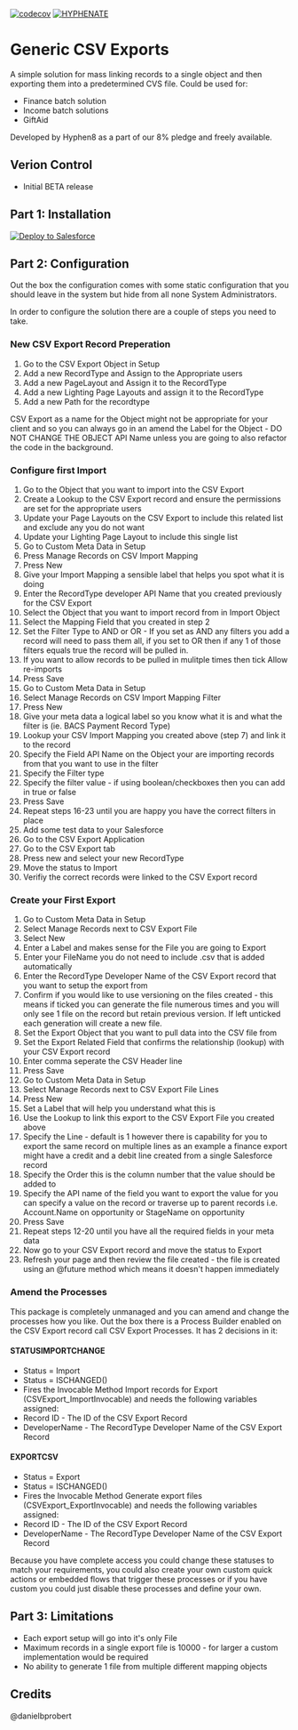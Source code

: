 [![codecov](https://codecov.io/gh/HYPHENATE/GenericCSVExports/branch/master/graph/badge.svg)](https://codecov.io/gh/HYPHENATE/GenericCSVExports)
[![HYPHENATE](https://circleci.com/gh/HYPHENATE/GenericCSVExports.svg?style=svg&&circle-token=297c83f424a06b21dc3b4fa042318223464f67d7)](https://circleci.com/gh/HYPHENATE/GenericCSVExports)

# Generic CSV Exports
A simple solution for mass linking records to a single object and then exporting them into a predetermined CVS file.
Could be used for:
- Finance batch solution
- Income batch solutions
- GiftAid

Developed by Hyphen8 as a part of our 8% pledge and freely available.

## Verion Control
- Initial BETA release

## Part 1: Installation

<a href="https://githubsfdeploy.herokuapp.com?owner=HYPHENATE&repo=GenericCSVExports">
  <img alt="Deploy to Salesforce"
       src="https://raw.githubusercontent.com/afawcett/githubsfdeploy/master/deploy.png">
</a>

## Part 2: Configuration

Out the box the configuration comes with some static configuration that you should leave in the system but hide from all none System Administrators. 

In order to configure the solution there are a couple of steps you need to take.

### New CSV Export Record Preperation
1. Go to the CSV Export Object in Setup
2. Add a new RecordType and Assign to the Appropriate users
3. Add a new PageLayout and Assign it to the RecordType
4. Add a new Lighting Page Layouts and assign it to the RecordType
5. Add a new Path for the recordtype

CSV Export as a name for the Object might not be appropriate for your client and so you can always go in an amend the Label for the Object - DO NOT CHANGE THE OBJECT API Name unless you are going to also refactor the code in the background.

### Configure first Import
1. Go to the Object that you want to import into the CSV Export
2. Create a Lookup to the CSV Export record and ensure the permissions are set for the appropriate users
3. Update your Page Layouts on the CSV Export to include this related list and exclude any you do not want
4. Update your Lighting Page Layout to include this single list
5. Go to Custom Meta Data in Setup
6. Press Manage Records on CSV Import Mapping
7. Press New
8. Give your Import Mapping a sensible label that helps you spot what it is doing
9. Enter the RecordType developer API Name that you created previously for the CSV Export
10. Select the Object that you want to import record from in Import Object
11. Select the Mapping Field that you created in step 2
12. Set the Filter Type to AND or OR - If you set as AND any filters you add a record will need to pass them all, if you set to OR then if any 1 of those filters equals true the record will be pulled in.
13. If you want to allow records to be pulled in mulitple times then tick Allow re-imports
14. Press Save
15. Go to Custom Meta Data in Setup
16. Select Manage Records on CSV Import Mapping Filter
17. Press New
18. Give your meta data a logical label so you know what it is and what the filter is (ie. BACS Payment Record Type)
19. Lookup your CSV Import Mapping you created above (step 7) and link it to the record
20. Specify the Field API Name on the Object your are importing records from that you want to use in the filter
21. Specify the Filter type
22. Specify the filter value - if using boolean/checkboxes then you can add in true or false
23. Press Save
24. Repeat steps 16-23 until you are happy you have the correct filters in place
25. Add some test data to your Salesforce
26. Go to the CSV Export Application
27. Go to the CSV Export tab
28. Press new and select your new RecordType
29. Move the status to Import
30. Verifiy the correct records were linked to the CSV Export record

### Create your First Export
1. Go to Custom Meta Data in Setup
2. Select Manage Records next to CSV Export File
3. Select New
4. Enter a Label and makes sense for the File you are going to Export
5. Enter your FileName you do not need to include .csv that is added automatically
6. Enter the RecordType Developer Name of the CSV Export record that you want to setup the export from
7. Confirm if you would like to use versioning on the files created - this means if ticked you can generate the file numerous times and you will only see 1 file on the record but retain previous version. If left unticked each generation will create a new file.
8. Set the Export Object that you want to pull data into the CSV file from
9. Set the Export Related Field that confirms the relationship (lookup) with your CSV Export record
10. Enter comma seperate the CSV Header line
11. Press Save
12. Go to Custom Meta Data in Setup
13. Select Manage Records next to CSV Export File Lines
14. Press New
15. Set a Label that will help you understand what this is
16. Use the Lookup to link this export to the CSV Export File you created above
17. Specify the Line - default is 1 however there is capability for you to export the same record on multiple lines as an example a finance export might have a credit and a debit line created from a single Salesforce record
18. Specify the Order this is the column number that the value should be added to
19. Specify the API name of the field you want to export the value for you can specify a value on the record or traverse up to parent records i.e. Account.Name on opportunity or StageName on opportunity
20. Press Save
21. Repeat steps 12-20 until you have all the required fields in your meta data
22. Now go to your CSV Export record and move the status to Export
23. Refresh your page and then review the file created - the file is created using an @future method which means it doesn't happen immediately

### Amend the Processes
This package is completely unmanaged and you can amend and change the processes how you like. Out the box there is a Process Builder enabled on the CSV Export record call CSV Export Processes. It has 2 decisions in it:

#### STATUSIMPORTCHANGE
- Status = Import
- Status = ISCHANGED()
- Fires the Invocable Method Import records for Export (CSVExport_ImportInvocable) and needs the following variables assigned:
- Record ID - The ID of the CSV Export Record
- DeveloperName - The RecordType Developer Name of the CSV Export Record

#### EXPORTCSV
- Status = Export
- Status = ISCHANGED()
- Fires the Invocable Method Generate export files (CSVExport_ExportInvocable) and needs the following variables assigned:
- Record ID - The ID of the CSV Export Record
- DeveloperName - The RecordType Developer Name of the CSV Export Record

Because you have complete access you could change these statuses to match your requirements, you could also create your own custom quick actions or embedded flows that trigger these processes or if you have custom you could just disable these processes and define your own.

## Part 3: Limitations

- Each export setup will go into it's only File
- Maximum records in a single export file is 10000 - for larger a custom implementation would be required
- No ability to generate 1 file from multiple different mapping objects

## Credits

@danielbprobert

